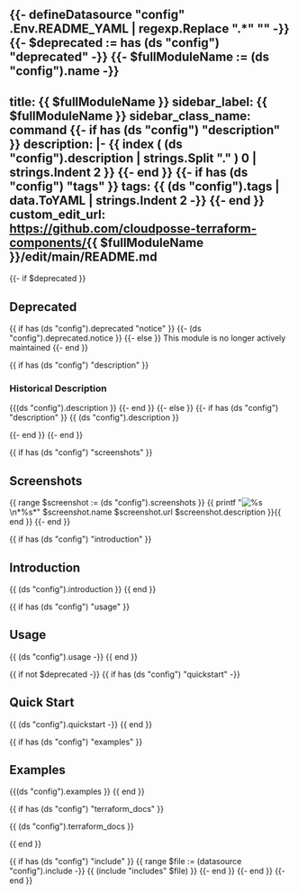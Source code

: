 {{- defineDatasource "config" .Env.README_YAML | regexp.Replace ".*" "" -}}
{{- $deprecated := has (ds "config") "deprecated" -}}
{{- $fullModuleName := (ds "config").name -}}
---
title: {{ $fullModuleName }}
sidebar_label: {{ $fullModuleName }}
sidebar_class_name: command
{{- if has (ds "config") "description" }}
description: |-
{{ index ( (ds "config").description | strings.Split "." )  0 | strings.Indent 2 }}
{{- end }}
{{- if has (ds "config") "tags" }}
tags:
{{ (ds "config").tags | data.ToYAML | strings.Indent 2 -}}
{{- end }}
custom_edit_url: https://github.com/cloudposse-terraform-components/{{ $fullModuleName }}/edit/main/README.md
---

{{- if $deprecated }}
## Deprecated

{{ if has (ds "config").deprecated "notice" }}
{{- (ds "config").deprecated.notice }}
{{- else }}
This module is no longer actively maintained
{{- end }}

{{ if has (ds "config") "description" }}
### Historical Description

{{(ds "config").description }}
{{- end }}
{{- else }}
{{- if has (ds "config") "description" }}
{{ (ds "config").description }}

{{- end }}
{{- end }}

{{ if has (ds "config") "screenshots" }}
## Screenshots

{{ range $screenshot := (ds "config").screenshots }}
{{ printf "![%s](%s)\n*%s*" $screenshot.name $screenshot.url $screenshot.description }}{{ end }}
{{- end }}

{{ if has (ds "config") "introduction" }}
## Introduction

{{ (ds "config").introduction }}
{{ end }}

{{ if has (ds "config") "usage" }}
## Usage

{{ (ds "config").usage -}}
{{ end }}

{{ if not $deprecated -}}
{{ if has (ds "config") "quickstart" -}}
## Quick Start

{{ (ds "config").quickstart -}}
{{ end }}

{{ if has (ds "config") "examples" }}
## Examples

{{(ds "config").examples }}
{{ end }}

{{ if has (ds "config") "terraform_docs" }}
<!-- markdownlint-disable -->
<!-- BEGIN_TF_DOCS -->
{{ (ds "config").terraform_docs }}
<!-- END_TF_DOCS -->
<!-- markdownlint-restore -->
{{ end }}

{{ if has (ds "config") "include" }}
{{ range $file := (datasource "config").include -}}
{{ (include "includes" $file) }}
{{- end }}
{{- end }}
{{- end }}
